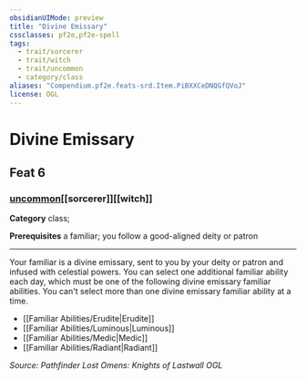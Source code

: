 ```yaml
---
obsidianUIMode: preview
title: "Divine Emissary"
cssclasses: pf2e,pf2e-spell
tags:
  - trait/sorcerer
  - trait/witch
  - trait/uncommon
  - category/class
aliases: "Compendium.pf2e.feats-srd.Item.PiBXXCeDNQGfQVoJ"
license: OGL
---
```

# Divine Emissary
## Feat 6
### [uncommon](uncommon "Uncommon Rarity Trait")[[sorcerer]][[witch]]

**Category** class; 



**Prerequisites** a familiar; you follow a good-aligned deity or patron
* * *
Your familiar is a divine emissary, sent to you by your deity or patron and infused with celestial powers. You can select one additional familiar ability each day, which must be one of the following divine emissary familiar abilities. You can't select more than one divine emissary familiar ability at a time.

*   [[Familiar Abilities/Erudite|Erudite]]
*   [[Familiar Abilities/Luminous|Luminous]]
*   [[Familiar Abilities/Medic|Medic]]
*   [[Familiar Abilities/Radiant|Radiant]]

*Source: Pathfinder Lost Omens: Knights of Lastwall*
*OGL*